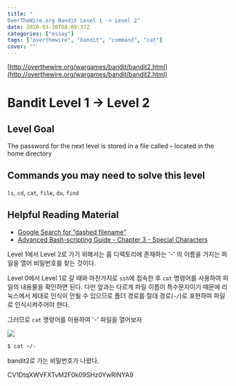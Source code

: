 ```yaml
---
title: "	
OverTheWire.org Bandit Level 1 -> Level 2"
date: 2020-03-30T08:09:37Z
categories: ["essay"]
tags: ["overthewire", "bandit", "command", "cat"]
cover: ""
---
```


[http://overthewire.org/wargames/bandit/bandit2.html](http://overthewire.org/wargames/bandit/bandit2.html)

# Bandit Level 1 → Level 2

## Level Goal

The password for the next level is stored in a file called **\-** located in the home directory

## Commands you may need to solve this level

`ls`, `cd`, `cat`, `file`, `du`, `find`

## Helpful Reading Material

-   [Google Search for “dashed filename”](https://www.google.com/search?q=dashed+filename)
-   [Advanced Bash-scripting Guide - Chapter 3 - Special Characters](http://tldp.org/LDP/abs/html/special-chars.html)

  

Level 1에서 Level 2로 가기 위해서는 홈 디렉토리에 존재하는 '-' 의 이름을 가지는 파일을 열어 비밀번호를 찾는 것이다.

  

Level 0에서 Level 1로 갈 때와 마찬가지로 `ssh`에 접속한 후 `cat` 명령어를 사용하여 파일의 내용물을 확인하면 된다. 다만 앞과는 다르게 파일 이름이 특수문자이기 때문에 리눅스에서 제대로 인식이 안될 수 있으므로 폴더 경로를 절대 경로(`~/`)로 표현하여 파일로 인식시켜주어야 한다.

  

그러므로 `cat` 명령어를 이용하여 '-' 파일을 열어보자

  

[![](https://1.bp.blogspot.com/-OByYWAWTrDM/WWM6PQk4_yI/AAAAAAAAKpg/17P-WZjQjH00Qtleuly1GLe1RyJp9D1IgCLcBGAs/s640/bandit1_00.png)](https://1.bp.blogspot.com/-OByYWAWTrDM/WWM6PQk4_yI/AAAAAAAAKpg/17P-WZjQjH00Qtleuly1GLe1RyJp9D1IgCLcBGAs/s1600/bandit1_00.png)

  

  
```bash
$ cat ~/-
```
  

bandit2로 가는 비밀번호가 나왔다.

CV1DtqXWVFXTvM2F0k09SHz0YwRINYA9